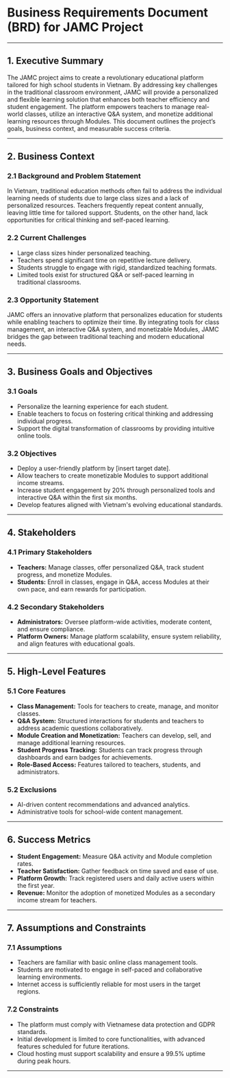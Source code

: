# **Business Requirements Document (BRD) for JAMC Project**

---

## **1. Executive Summary**

The JAMC project aims to create a revolutionary educational platform tailored for high school students in Vietnam. By addressing key challenges in the traditional classroom environment, JAMC will provide a personalized and flexible learning solution that enhances both teacher efficiency and student engagement. The platform empowers teachers to manage real-world classes, utilize an interactive Q&A system, and monetize additional learning resources through Modules. This document outlines the project’s goals, business context, and measurable success criteria.

---

## **2. Business Context**

### **2.1 Background and Problem Statement**

In Vietnam, traditional education methods often fail to address the individual learning needs of students due to large class sizes and a lack of personalized resources. Teachers frequently repeat content annually, leaving little time for tailored support. Students, on the other hand, lack opportunities for critical thinking and self-paced learning.

### **2.2 Current Challenges**

- Large class sizes hinder personalized teaching.
- Teachers spend significant time on repetitive lecture delivery.
- Students struggle to engage with rigid, standardized teaching formats.
- Limited tools exist for structured Q&A or self-paced learning in traditional classrooms.

### **2.3 Opportunity Statement**

JAMC offers an innovative platform that personalizes education for students while enabling teachers to optimize their time. By integrating tools for class management, an interactive Q&A system, and monetizable Modules, JAMC bridges the gap between traditional teaching and modern educational needs.

---

## **3. Business Goals and Objectives**

### **3.1 Goals**

- Personalize the learning experience for each student.
- Enable teachers to focus on fostering critical thinking and addressing individual progress.
- Support the digital transformation of classrooms by providing intuitive online tools.

### **3.2 Objectives**

- Deploy a user-friendly platform by [insert target date].
- Allow teachers to create monetizable Modules to support additional income streams.
- Increase student engagement by 20% through personalized tools and interactive Q&A within the first six months.
- Develop features aligned with Vietnam's evolving educational standards.

---

## **4. Stakeholders**

### **4.1 Primary Stakeholders**

- **Teachers:** Manage classes, offer personalized Q&A, track student progress, and monetize Modules.
- **Students:** Enroll in classes, engage in Q&A, access Modules at their own pace, and earn rewards for participation.

### **4.2 Secondary Stakeholders**

- **Administrators:** Oversee platform-wide activities, moderate content, and ensure compliance.
- **Platform Owners:** Manage platform scalability, ensure system reliability, and align features with educational goals.

---

## **5. High-Level Features**

### **5.1 Core Features**

- **Class Management:** Tools for teachers to create, manage, and monitor classes.
- **Q&A System:** Structured interactions for students and teachers to address academic questions collaboratively.
- **Module Creation and Monetization:** Teachers can develop, sell, and manage additional learning resources.
- **Student Progress Tracking:** Students can track progress through dashboards and earn badges for achievements.
- **Role-Based Access:** Features tailored to teachers, students, and administrators.

### **5.2 Exclusions**

- AI-driven content recommendations and advanced analytics.
- Administrative tools for school-wide content management.

---

## **6. Success Metrics**

- **Student Engagement:** Measure Q&A activity and Module completion rates.
- **Teacher Satisfaction:** Gather feedback on time saved and ease of use.
- **Platform Growth:** Track registered users and daily active users within the first year.
- **Revenue:** Monitor the adoption of monetized Modules as a secondary income stream for teachers.

---

## **7. Assumptions and Constraints**

### **7.1 Assumptions**

- Teachers are familiar with basic online class management tools.
- Students are motivated to engage in self-paced and collaborative learning environments.
- Internet access is sufficiently reliable for most users in the target regions.

### **7.2 Constraints**

- The platform must comply with Vietnamese data protection and GDPR standards.
- Initial development is limited to core functionalities, with advanced features scheduled for future iterations.
- Cloud hosting must support scalability and ensure a 99.5% uptime during peak hours.

---